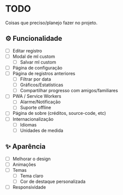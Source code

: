 # TODO

Coisas que preciso/planejo fazer no projeto.

## ⚙ Funcionalidade

-   [ ] Editar registro
-   [ ] Modal de ml custom
    -   [ ] Salvar ml custom
-   [ ] Página de configuração
-   [ ] Página de registros anteriores
    -   [ ] Filtrar por data
    -   [ ] Gráficos/Estatísticas
    -   [ ] Compartilhar progresso com amigos/familiares
-   [ ] PWA / Service Workers
    -   [ ] Alarme/Notificação
    -   [ ] Suporte offline
-   [ ] Página de sobre (créditos, source-code, etc)
-   [ ] Internacionalização
    -   [ ] Idiomas
    -   [ ] Unidades de medida

## ✨ Aparência

-   [ ] Melhorar o design
-   [ ] Animações
-   [ ] Temas
    -   [ ] Tema claro
    -   [ ] Cor de destaque personalizada
-   [ ] Responsividade
